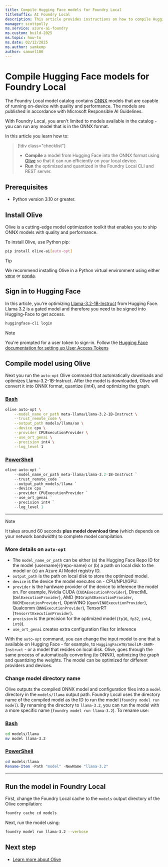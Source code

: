 ```yaml
---
title: Compile Hugging Face models for Foundry Local
titleSuffix: AI Foundry Local
description: This article provides instructions on how to compile Hugging Face models for Foundry Local.
manager: scottpolly
ms.service: azure-ai-foundry
ms.custom: build-2025
ms.topic: how-to
ms.date: 02/12/2025
ms.author: samkemp
author: samuel100
---
```


# Compile Hugging Face models for Foundry Local

The Foundry Local model catalog contains [ONNX](https://onnx.ai/) models that are capable of running on-device with quality and performance. The models are published in accordance with Microsoft Responsible AI Guidelines.

With Foundry Local, you aren't limited to models available in the catalog - you can run any model that is in the ONNX format.

In this article you learn how to:

> [!div class="checklist"]
> - **Compile** a model from Hugging Face into the ONNX format using [Olive](#install-olive) so that it can run efficiently on your local device.
> - **Run** the optimized and quantized in the Foundry Local CLI and REST server.

## Prerequisites

* Python version 3.10 or greater.

## Install Olive

Olive is a cutting-edge model optimization toolkit that enables you to ship ONNX models with quality and performance.

To install Olive, use Python pip:

```bash
pip install olive-ai[auto-opt]
```
> [!TIP]
> We recommend installing Olive in a Python virtual environment using either [venv](https://docs.python.org/3/library/venv.html) or [conda](https://www.anaconda.com/docs/getting-started/miniconda/main).

## Sign in to Hugging Face

In this article, you're optimizing [Llama-3.2-1B-Instruct](https://huggingface.co/meta-llama/Llama-3.2-1B-Instruct/tree/main) from Hugging Face. Llama 3.2 is a gated model and therefore you need to be signed into Hugging-Face to get access.

```bash
huggingface-cli login
```

> [!NOTE]
> You're prompted for a user token to sign-in. Follow the [Hugging Face documentation for setting up User Access Tokens](https://huggingface.co/docs/hub/security-tokens)


## Compile model using Olive
Next you run the `auto-opt` Olive command that automatically downloads and optimizes Llama-3.2-1B-Instruct. After the model is downloaded, Olive will convert it into ONNX format, quantize (int4), and optimizing the graph.


### [Bash](#tab/Bash)
```bash
olive auto-opt \
    --model_name_or_path meta-llama/Llama-3.2-1B-Instruct \
    --trust_remote_code \
    --output_path models/llama/ao \
    --device cpu \
    --provider CPUExecutionProvider \
    --use_ort_genai \
    --precision int4 \
    --log_level 1
```

### [PowerShell](#tab/PowerShell)
```powershell
olive auto-opt `
    --model_name_or_path meta-llama/Llama-3.2-1B-Instruct `
    --trust_remote_code `
    --output_path models/llama `
    --device cpu `
    --provider CPUExecutionProvider `
    --use_ort_genai `
    --precision int4 `
    --log_level 1
```
---

> [!NOTE]
> It takes around 60 seconds **plus model download time** (which depends on your network bandwidth) to complete model compilation.

### More details on `auto-opt`

- The `model_name_or_path` can be either (a) the Hugging Face Repo ID for the model {username}/{repo-name} or (b) a path on local disk to the model or (c) an Azure AI Model registry ID.
- `output_path` is the path on local disk to store the optimized model.
- `device` is the device the model executes on - CPU/NPU/GPU.
- `provider` is the hardware provider of the device to inference the model on. For example, Nvidia CUDA (`CUDAExecutionProvider`), DirectML (`DmlExecutionProvider`), AMD (`MIGraphXExecutionProvider`, `ROCMExecutionProvider`), OpenVINO (`OpenVINOExecutionProvider`), Qualcomm (`QNNExecutionProvider`), TensorRT (`TensorrtExecutionProvider`).
- `precision` is the precision for the optimized model (`fp16`, `fp32`, `int4`, `int8`).
- `use_ort_genai` creates extra configuration files for inference

With the `auto-opt` command, you can change the input model to one that is available on Hugging Face - for example, to `HuggingFaceTB/SmolLM-360M-Instruct` - or a model that resides on local disk. Olive, goes through the same process of automatically converting (to ONNX), optimizing the graph and quantizing the weights. The model can be optimized for different providers and devices.

### Change model directory name
Olive outputs the compiled ONNX model and configuration files into a `model` directory in the `models/llama` output path. Foundry Local uses the directory name of the compiled model as the ID to run the model (`foundry model run model`). By renaming the directory to `llama-3.2`, you can run the model with a more specific name (`foundry model run llama-3.2`). To rename use:

### [Bash](#tab/Bash)
```bash
cd models/llama
mv model llama-3.2
```

### [PowerShell](#tab/PowerShell)
```powershell
cd models/llama
Rename-Item -Path "model" -NewName "llama-3.2"
```
---

## Run the model in Foundry Local
First, change the Foundry Local cache to the `models` output directory of the Olive compilation:

```bash
foundry cache cd models
```

Next, run the model using:

```bash
foundry model run llama-3.2 --verbose
```

## Next step

- [Learn more about Olive](https://microsoft.github.io/Olive/)